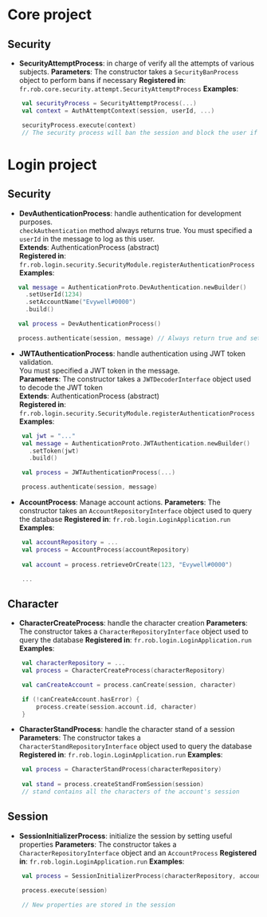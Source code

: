 # Core project
## Security
- **SecurityAttemptProcess**: in charge of verify all the attempts of various subjects.
  **Parameters**: The constructor takes a `SecurityBanProcess` object to perform bans if necessary
  **Registered in**: `fr.rob.core.security.attempt.SecurityAttemptProcess`
  **Examples**:
```kotlin
    val securityProcess = SecurityAttemptProcess(...)
    val context = AuthAttemptContext(session, userId, ...)

    securityProcess.execute(context)
    // The security process will ban the session and block the user if the maximum of auth fail attempts is reached 
```
# Login project
## Security
- **DevAuthenticationProcess**: handle authentication for development purposes.  
  `checkAuthentication` method always returns true. You must specified a `userId` in the message to log as this user.  
  **Extends**: AuthenticationProcess (abstract)  
  **Registered in**: `fr.rob.login.security.SecurityModule.registerAuthenticationProcess`  
  **Examples**:
 ```kotlin
    val message = AuthenticationProto.DevAuthentication.newBuilder()
      .setUserId(1234)
      .setAccountName("Evywell#0000")
      .build()

    val process = DevAuthenticationProcess()

    process.authenticate(session, message) // Always return true and set the session's userId to 1234
```
- **JWTAuthenticationProcess**: handle authentication using JWT token validation.  
  You must specified a JWT token in the message.  
  **Parameters**: The constructor takes a `JWTDecoderInterface` object used to decode the JWT token  
  **Extends**: AuthenticationProcess (abstract)  
  **Registered in**: `fr.rob.login.security.SecurityModule.registerAuthenticationProcess`  
  **Examples**:
```kotlin
    val jwt = "..."
    val message = AuthenticationProto.JWTAuthentication.newBuilder()
      .setToken(jwt)
      .build()

    val process = JWTAuthenticationProcess(...)

    process.authenticate(session, message)
```

- **AccountProcess**: Manage account actions.
  **Parameters**: The constructor takes an `AccountRepositoryInterface` object used to query the database
  **Registered in**: `fr.rob.login.LoginApplication.run`
  **Examples**:
```kotlin
    val accountRepository = ...
    val process = AccountProcess(accountRepository)
    
    val account = process.retrieveOrCreate(123, "Evywell#0000")

    ...
```

## Character
- **CharacterCreateProcess**: handle the character creation
  **Parameters**: The constructor takes a `CharacterRepositoryInterface` object used to query the database
  **Registered in**: `fr.rob.login.LoginApplication.run`
  **Examples**:
```kotlin
    val characterRepository = ...
    val process = CharacterCreateProcess(characterRepository)

    val canCreateAccount = process.canCreate(session, character)

    if (!canCreateAccount.hasError) {
        process.create(session.account.id, character)
    }
```

- **CharacterStandProcess**: handle the character stand of a session
  **Parameters**: The constructor takes a `CharacterStandRepositoryInterface` object used to query the database
  **Registered in**: `fr.rob.login.LoginApplication.run`
  **Examples**:
```kotlin
    val process = CharacterStandProcess(characterRepository)
    
    val stand = process.createStandFromSession(session)
    // stand contains all the characters of the account's session
```
## Session
- **SessionInitializerProcess**: initialize the session by setting useful properties
  **Parameters**: The constructor takes a `CharacterRepositoryInterface` object and an `AccountProcess`
  **Registered in**: `fr.rob.login.LoginApplication.run`
  **Examples**:
```kotlin
    val process = SessionInitializerProcess(characterRepository, accountProcess)

    process.execute(session)

    // New properties are stored in the session
```
